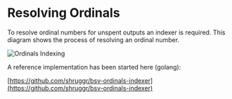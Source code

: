 # Resolving Ordinals

To resolve ordinal numbers for unspent outputs an indexer is required. This diagram shows the process of resolving an ordinal number.

![Ordinals Indexing](https://github.com/BitcoinSchema/1sat-ordinals/blob/main/Ordinals\_Indexer.jpg)

A reference implementation has been started here (golang):

[https://github.com/shruggr/bsv-ordinals-indexer](https://github.com/shruggr/bsv-ordinals-indexer)
